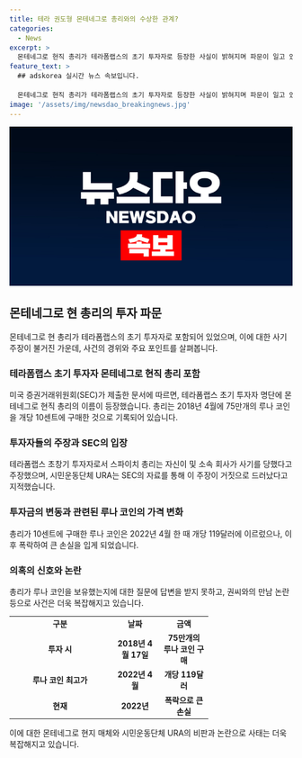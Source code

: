 ```yaml
---
title: 테라 권도형 몬테네그로 총리와의 수상한 관계?
categories:
  - News
excerpt: >
  몬테네그로 현직 총리가 테라폼랩스의 초기 투자자로 등장한 사실이 밝혀지며 파문이 일고 있다. 총리는 2018년 75만개의 루나 코인을 10센트에 구매한 후 투자금을 사기당했다 주장하고 있지만, 이에 대한 의혹이 제기되고 있다. 뉴욕 남부연방법원에 제출된 문서에는 총리의 이름과 개인 투자 명단이 포함되어 있으며, 이에 대해 시민운동단체와 인터폴 등이 관심을 갖고 있다. 요약: 몬테네그로 현직 총리가 사기 당한 주장과 관련된 테라폼랩스 초기 투자자 명단에 등장하며 파문이 일고 있으며, 관련된 의혹과 갈등이 높아지고 있다.
feature_text: >
  ## adskorea 실시간 뉴스 속보입니다.

  몬테네그로 현직 총리가 테라폼랩스의 초기 투자자로 등장한 사실이 밝혀지며 파문이 일고 있다. 총리는 2018년 75만개의 루나 코인을 10센트에 구매한 후 투자금을 사기당했다 주장하고 있지만, 이에 대한 의혹이 제기되고 있다. 뉴욕 남부연방법원에 제출된 문서에는 총리의 이름과 개인 투자 명단이 포함되어 있으며, 이에 대해 시민운동단체와 인터폴 등이 관심을 갖고 있다. 요약: 몬테네그로 현직 총리가 사기 당한 주장과 관련된 테라폼랩스 초기 투자자 명단에 등장하며 파문이 일고 있으며, 관련된 의혹과 갈등이 높아지고 있다.
image: '/assets/img/newsdao_breakingnews.jpg'
---
```


<p><img src="/assets/img/newsdao_breakingnews.jpg" alt="adskorea 속보" /></p>

<h2 data-ke-size="size26">몬테네그로 현 총리의 투자 파문</h2>

<p data-ke-size="size16">몬테네그로 현 총리가 테라폼랩스의 초기 투자자로 포함되어 있었으며, 이에 대한 사기 주장이 불거진 가운데, 사건의 경위와 주요 포인트를 살펴봅니다.</p>

<h3>테라폼랩스 초기 투자자 몬테네그로 현직 총리 포함</h3>

<p data-ke-size="size16">미국 증권거래위원회(SEC)가 제출한 문서에 따르면, 테라폼랩스 초기 투자자 명단에 몬테네그로 현직 총리의 이름이 등장했습니다. 총리는 2018년 4월에 75만개의 루나 코인을 개당 10센트에 구매한 것으로 기록되어 있습니다.</p>

<h3>투자자들의 주장과 SEC의 입장</h3>

<p data-ke-size="size16">테라폼랩스 초창기 투자자로서 스파이치 총리는 자신이 및 소속 회사가 사기를 당했다고 주장했으며, 시민운동단체 URA는 SEC의 자료를 통해 이 주장이 거짓으로 드러났다고 지적했습니다.</p>

<h3>투자금의 변동과 관련된 루나 코인의 가격 변화</h3>

<p data-ke-size="size16">총리가 10센트에 구매한 루나 코인은 2022년 4월 한 때 개당 119달러에 이르렀으나, 이후 폭락하여 큰 손실을 입게 되었습니다.</p>

<h3>의혹의 신호와 논란</h3>

<p data-ke-size="size16">총리가 루나 코인을 보유했는지에 대한 질문에 답변을 받지 못하고, 권씨와의 만남 논란 등으로 사건은 더욱 복잡해지고 있습니다.</p>

<table>
  <colgroup>
    <col width="180" />
    <col width="87" />
    <col width="87" />
  </colgroup>
  <tbody>
    <tr>
        <td style="text-align: center; height: 17px;"><b>구분</b></td>
        <td style="text-align: center; height: 17px;"><b>날짜</b></td>
        <td style="text-align: center; height: 17px;"><b>금액</b></td>
    </tr>
    <tr>
        <td style="text-align: center; height: 17px;"><b>투자 시</b></td>
        <td style="text-align: center; height: 17px;"><b>2018년 4월 17일</b></td>
        <td style="text-align: center; height: 17px;"><b>75만개의 루나 코인 구매</b></td>
    </tr>
    <tr>
        <td style="text-align: center; height: 17px;"><b>루나 코인 최고가</b></td>
        <td style="text-align: center; height: 17px;"><b>2022년 4월</b></td>
        <td style="text-align: center; height: 17px;"><b>개당 119달러</b></td>
    </tr>
    <tr>
        <td style="text-align: center; height: 17px;"><b>현재</b></td>
        <td style="text-align: center; height: 17px;"><b>2022년</b></td>
        <td style="text-align: center; height: 17px;"><b>폭락으로 큰 손실</b></td>
    </tr>
  </tbody>
</table>

<p data-ke-size="size16">이에 대한 몬테네그로 현지 매체와 시민운동단체 URA의 비판과 논란으로 사태는 더욱 복잡해지고 있습니다.</p>

